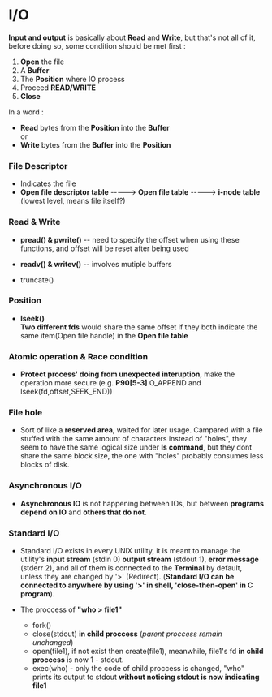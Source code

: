 # I/O

**Input and output** is basically about **Read** and **Write**, but that's not all of it, before doing so, some condition should be met first :

1. **Open** the file  
2. A **Buffer**
3. The **Position** where IO process 
4. Proceed **READ/WRITE**
5. **Close**   

In a word :
- **Read** bytes from the **Position** into the **Buffer**  
or 
- **Write** bytes from the **Buffer**  into the **Position** 


### File Descriptor
- Indicates the file 
- **Open file descriptor table** -----> **Open file table** -----> **i-node table** (lowest level, means file itself?)	


### Read & Write
- **pread() & pwrite()** -- need to specify the offset when using these functions, and offset will be reset after being used 

- **readv() & writev()** -- involves mutiple buffers

- truncate() 


### Position
- **lseek()**  
  **Two different fds** would share the same offset if they both indicate the same item(Open file handle) in the **Open file table** 


### Atomic operation & Race condition
- **Protect process' doing from unexpected interuption**, make the operation more secure (e.g. **P90[5-3]** O_APPEND and lseek(fd,offset,SEEK_END))

### File hole
- Sort of like a **reserved area**, waited for later usage. Campared with a file stuffed with the same amount of characters instead of "holes", they seem to have the same logical size under **ls command**, but they dont share the same block size, the one with "holes" probably consumes less blocks of disk. 

### Asynchronous I/O
- **Asynchronous IO** is not happening between IOs, but between **programs depend on IO** and **others that do not**.

### Standard I/O
- Standard I/O exists in every UNIX utility, it is meant to manage the utility's **input stream** (stdin 0) **output stream** (stdout 1), **error message** (stderr 2), and all of them is connected to the **Terminal** by default, unless they are changed by '>' (Redirect). (**Standard I/O can be connected to anywhere by using '>' in shell, 'close-then-open' in C program**).

- The proccess of **"who > file1"**
	- fork()
	- close(stdout) **in child proccess** (_parent proccess remain unchanged_)
	- open(file1), if not exist then create(file1), meanwhile, file1's fd **in child proccess** is now 1 - stdout.
	- exec(who) - only the code of child proccess is changed, "who" prints its output to stdout **without noticing stdout is now indicating file1**
